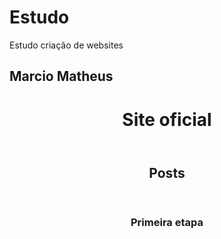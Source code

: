 # Estudo
Estudo criação de websites
<DOCTYPE html>
  <html>
<body> 
  <h2> Marcio Matheus </h2>
  
  <header>
  <h1>Site oficial</h1>
  </header>
  
  <section>
  <header>
    <h2>Posts</h2>
  </header>
  <article>
    <header>
      <h3> Primeira etapa </h3>
    </header>
  </article>
  </section>
  <footer></footer>
</body>
</html>
